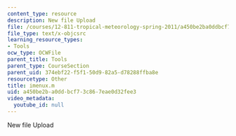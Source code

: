 ```yaml
---
content_type: resource
description: New file Upload
file: /courses/12-811-tropical-meteorology-spring-2011/a450be2ba0ddbcf73c867eae0d32fee3_imenux.m
file_type: text/x-objcsrc
learning_resource_types:
- Tools
ocw_type: OCWFile
parent_title: Tools
parent_type: CourseSection
parent_uid: 374ebf22-f5f1-50d9-82a5-d78288ffba8e
resourcetype: Other
title: imenux.m
uid: a450be2b-a0dd-bcf7-3c86-7eae0d32fee3
video_metadata:
  youtube_id: null
---
```

New file Upload